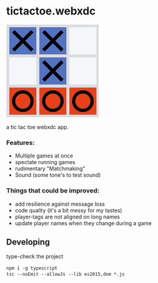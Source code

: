 # tictactoe.webxdc

![icon](./icon.png)

a tic tac toe webxdc app.

### Features:

- Multiple games at once
- spectate running games
- rudimentary "Matchmaking"
- Sound (some tone's to test sound)

### Things that could be improved:

- add resilience against message loss
- code quality (it's a bit messy for my tastes)
- player-tags are not aligned on long names
- update player names when they change during a game

## Developing

type-check the project

```
npm i -g typescript
tsc --noEmit --allowJs --lib es2015,dom *.js
```
